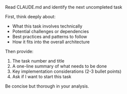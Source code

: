 Read CLAUDE.md and identify the next uncompleted task

First, think deeply about:

- What this task involves technically
- Potential challenges or dependencies
- Best practices and patterns to follow
- How it fits into the overall architecture

Then provide:

1. The task number and title
2. A one-line summary of what needs to be done
3. Key implementation considerations (2-3 bullet points)
4. Ask if I want to start this task

Be concise but thorough in your analysis.

